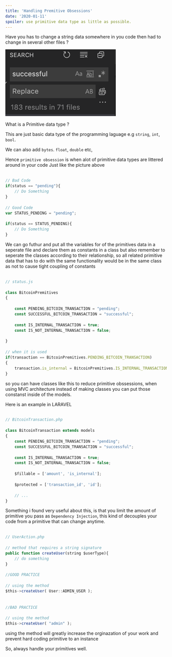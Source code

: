 ```yaml
---
title: 'Handling Premitive Obsessions'
date: '2020-01-11'
spoiler: use primitive data type as little as possible.
---
```


Have you has to change a string data somewhere in you code then had to change in several other files ?

![Searching for Successful](./search.png)

What is a Primitive data type ?

This are just basic data type of the programming laguage e.g `string`, `int`, `bool`.

We can also add `bytes`. `float`, `double` etc,

Hence `primitive obsession` is when alot of primitive data types are littered around in your code Just like the picture above


```jsx

// Bad Code
if(status == "pending"){
    // Do Something
}

// Good Code
var STATUS_PENDING = "pending";

if(status == STATUS_PENDING){
    // Do Something
}

```

We can go futhur and put all the variables for of the primitives data in a seperate file and declare them as constants in a class
but also remember to seperate the classes according to their relationship, so all related primitive data that has to do with the same functionality would be in the same class as not to cause tight coupling of constants

```jsx

// status.js

class BitcoinPremitives
{

    const PENDING_BITCOIN_TRANSACTION = "pending";
    const SUCCESSFUL_BITCOIN_TRANSACTION = "successful";

    const IS_INTERNAL_TRANSACTION = true;
    const IS_NOT_INTERNAL_TRANSACTION = false;

}

// when it is used
if(transaction == BitcoinPremitives.PENDING_BITCOIN_TRANSACTION)
{  
    transaction.is_internal = BitcoinPremitives.IS_INTERNAL_TRANSACTION
}

```

so you can have classes like this to reduce primitive obssessions, when using MVC architecture instead of making classes you can
put those constanst inside of the models.

Here is an example in LARAVEL

```jsx

// BitcoinTransaction.php

class BitcoinTransaction extends models
{
    const PENDING_BITCOIN_TRANSACTION = "pending";
    const SUCCESSFUL_BITCOIN_TRANSACTION = "successful";

    const IS_INTERNAL_TRANSACTION = true;
    const IS_NOT_INTERNAL_TRANSACTION = false;

    $fillable = ['amount', 'is_internal'];

    $protected = ['transaction_id', 'id'];

    // ...
}

```

Something i found very useful about this, is that you limit the amount of primitive you pass as `Dependency Injection`, this kind of decouples your code from a primitive that can change anytime.

```jsx

// UserAction.php

// method that requires a string signature
public function createUser(string $userType){
    // do something
}

//GOOD PRACTICE

// using the method
$this->createUser( User::ADMIN_USER );


//BAD PRACTICE

// using the method
$this->createUser( "admin" );

```

using the method will greatly increase the orginazation of your work and prevent hard coding primitive to an instance

So, always handle your primitives well.